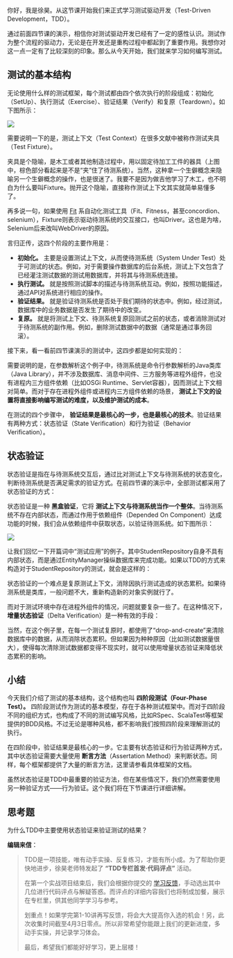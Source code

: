 你好，我是徐昊。从这节课开始我们来正式学习测试驱动开发（Test-Driven Development，TDD）。

通过前面四节课的演示，相信你对测试驱动开发已经有了一定的感性认识。测试作为整个流程的驱动力，无论是在开发还是重构过程中都起到了重要作用。我想你对这一点一定有了比较深刻的印象。那么从今天开始，我们就来学习如何编写测试。

## 测试的基本结构

无论使用什么样的测试框架，每个测试都由四个依次执行的阶段组成：初始化（SetUp）、执行测试（Exercise）、验证结果（Verify）和复原（Teardown）。如下图所示：

![](https://static001.geekbang.org/resource/image/e2/5b/e29e68c4591eb41469ba0bf57a14d05b.jpg?wh=2258x1247)

需要说明一下的是，测试上下文（Test Context）在很多文献中被称作测试夹具（Test Fixture）。

夹具是个隐喻，是木工或者其他制造过程中，用以固定待加工工件的器具（上图中，棕色部分看起来是不是“夹”住了待测系统）。当然，这种拿一个生僻概念来隐喻另一个生僻概念的操作，也是很迷了。我要不是因为做吉他学习了木工，也不明白为什么要叫Fixture。抛开这个隐喻，直接称作测试上下文其实就简单易懂多了。

再多说一句，如果使用 [Fit](https://en.wikipedia.org/wiki/Framework_for_integrated_test) 系自动化测试工具（Fit、Fitness，甚至concordion、selenium），Fixture则表示驱动待测系统的交互接口，也叫Driver。这也是为啥，Selenium后来改叫WebDriver的原因。

言归正传，这四个阶段的主要作用是：

- **初始化。** 主要是设置测试上下文，从而使待测系统（System Under Test）处于可测试的状态。例如，对于需要操作数据库的后台系统，测试上下文包含了已经灌注测试数据的测试用数据库，并将其与待测系统连接。
- **执行测试。** 就是按照测试脚本的描述与待测系统互动。例如，按照功能描述，通过API对系统进行相应的操作。
- **验证结果。** 就是验证待测系统是否处于我们期待的状态中。例如，经过测试，数据库中的业务数据是否发生了期待中的改变。
- **复原。** 就是将测试上下文、待测系统复原回测试之前的状态，或者消除测试对于待测系统的副作用。例如，删除测试数据中的数据（通常是通过事务回滚）。

接下来，看一看前四节课演示的测试中，这四步都是如何实现的：

需要说明的是，在参数解析这个例子中，待测系统是命令行参数解析的Java类库（Java Library），并不涉及数据库、消息中间件、三方服务等进程外组件，也没有进程内三方组件依赖（比如OSGi Runtime、Servlet容器），因而测试上下文相对简单。而对于存在进程外组件或进程内三方组件依赖的场景， **测试上下文的设置将直接影响编写测试的难度，以及维护测试的成本**。

在测试的四个步骤中， **验证结果是最核心的一步，也是最核心的技术**。验证结果有两种方式：状态验证（State Verification）和行为验证（Behavior Verification）。

## 状态验证

状态验证是指在与待测系统交互后，通过比对测试上下文与待测系统的状态变化，判断待测系统是否满足需求的验证方式。在前四节课的演示中，全部测试都采用了状态验证的方式：

状态验证是一种 **黑盒验证**，它将 **测试上下文与待测系统当作一个整体**。当待测系统不存在内部状态，而通过作用于依赖组件（Depended On Component）达成功能的时候，我们会从依赖组件中获取状态，以验证待测系统。如下图所示：

![](https://static001.geekbang.org/resource/image/02/d9/0231f74e7cc0e10447f50dca7643f7d9.jpg?wh=2247x1227)

让我们回忆一下开篇词中“测试应用”的例子。其中StudentRepository自身不具有内部状态，而是通过EntityManager操纵数据库来完成功能。如果以TDD的方式来构造对于StudentRepository的测试，就会是这样的：

状态验证的一个难点是复原测试上下文，消除因执行测试造成的状态累积。如果待测系统是类库，一般问题不大，重新构造新的对象实例就行了。

而对于测试环境中存在进程外组件的情况，问题就要复杂一些了。在这种情况下， **增量状态验证**（Delta Verification）是一种有效的手段：

当然，在这个例子里，在每一个测试复原时，都使用了“drop-and-create”来清除数据库中的数据，从而消除状态累积。但如果因为种种原因（比如测试数据量很大），使得每次清除测试数据都变得不现实时，就可以使用增量状态验证来降低状态累积的影响。

## 小结

今天我们介绍了测试的基本结构，这个结构也叫 **四阶段测试（Four-Phase Test）。** 四阶段测试作为测试的基本模型，存在于各种测试框架中。而对于四阶段不同的组织方式，也构成了不同的测试编写风格，比如RSpec、ScalaTest等框架提供的BDD风格。不过无论是哪种风格，都不影响我们按照四阶段来理解测试的执行。

在四阶段中，验证结果是最核心的一步。它主要有状态验证和行为验证两种方式，其中状态验证需要大量使用 **断言方法**（Assertation Method）来判断状态。同样，每个框架都提供了大量的断言方法，这里请参看具体框架的文档。

虽然状态验证是TDD中最重要的验证方法，但在某些情况下，我们仍然需要使用另一种验证方式——行为验证。这个我们将在下节课进行详细讲解。

## 思考题

为什么TDD中主要使用状态验证来验证测试的结果？

**编辑来信**：

> TDD是一项技能，唯有动手实操、反复练习，才能有所小成。为了帮助你更快地进步，徐昊老师特发起了 **“TDD专栏首发·代码评点”** 活动。
>
> 在第一个实战项目结束后，我们会根据你提交的 [学习反馈](https://jinshuju.net/f/TvdN15)，手动选出其中几位进行代码评点与解疑答惑。而评点的详细内容我们也将制成加餐，展示在专栏里，供其他同学学习与参考。
>
> 划重点！如果学完第1-10讲再写反馈，将会大大提高你入选的机会！另，此次收集时间截至4月3日零点。所以非常希望你能跟上我们的更新进度，多动手实操，并记录学习体会。
>
> 最后，希望我们都能好好学习，更上层楼！